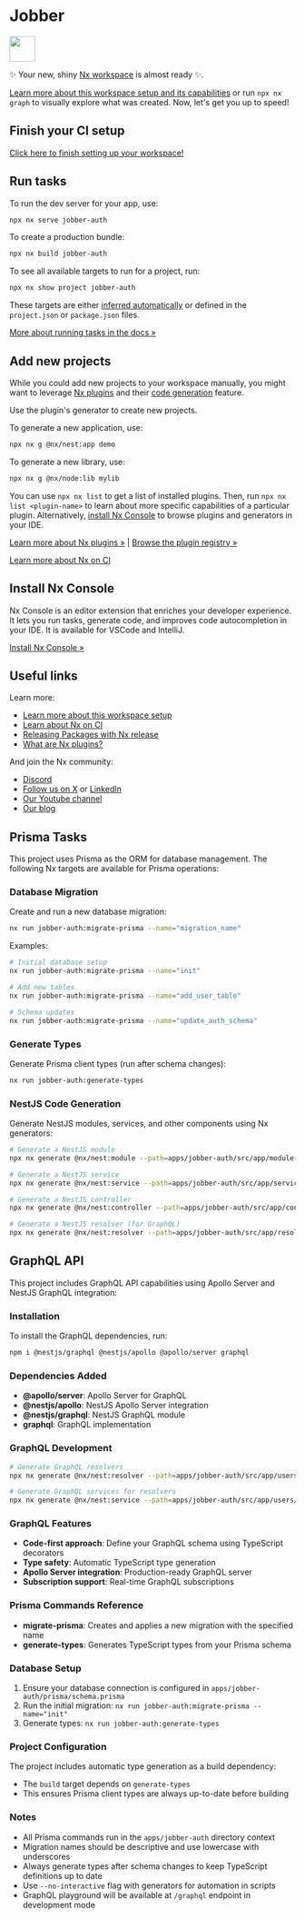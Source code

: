 # Jobber

<a alt="Nx logo" href="https://nx.dev" target="_blank" rel="noreferrer"><img src="https://raw.githubusercontent.com/nrwl/nx/master/images/nx-logo.png" width="45"></a>

✨ Your new, shiny [Nx workspace](https://nx.dev) is almost ready ✨.

[Learn more about this workspace setup and its capabilities](https://nx.dev/nx-api/nest?utm_source=nx_project&amp;utm_medium=readme&amp;utm_campaign=nx_projects) or run `npx nx graph` to visually explore what was created. Now, let's get you up to speed!

## Finish your CI setup

[Click here to finish setting up your workspace!](https://cloud.nx.app/connect/ieyKQdpFWo)


## Run tasks

To run the dev server for your app, use:

```sh
npx nx serve jobber-auth
```

To create a production bundle:

```sh
npx nx build jobber-auth
```

To see all available targets to run for a project, run:

```sh
npx nx show project jobber-auth
```

These targets are either [inferred automatically](https://nx.dev/concepts/inferred-tasks?utm_source=nx_project&utm_medium=readme&utm_campaign=nx_projects) or defined in the `project.json` or `package.json` files.

[More about running tasks in the docs &raquo;](https://nx.dev/features/run-tasks?utm_source=nx_project&utm_medium=readme&utm_campaign=nx_projects)

## Add new projects

While you could add new projects to your workspace manually, you might want to leverage [Nx plugins](https://nx.dev/concepts/nx-plugins?utm_source=nx_project&utm_medium=readme&utm_campaign=nx_projects) and their [code generation](https://nx.dev/features/generate-code?utm_source=nx_project&utm_medium=readme&utm_campaign=nx_projects) feature.

Use the plugin's generator to create new projects.

To generate a new application, use:

```sh
npx nx g @nx/nest:app demo
```

To generate a new library, use:

```sh
npx nx g @nx/node:lib mylib
```

You can use `npx nx list` to get a list of installed plugins. Then, run `npx nx list <plugin-name>` to learn about more specific capabilities of a particular plugin. Alternatively, [install Nx Console](https://nx.dev/getting-started/editor-setup?utm_source=nx_project&utm_medium=readme&utm_campaign=nx_projects) to browse plugins and generators in your IDE.

[Learn more about Nx plugins &raquo;](https://nx.dev/concepts/nx-plugins?utm_source=nx_project&utm_medium=readme&utm_campaign=nx_projects) | [Browse the plugin registry &raquo;](https://nx.dev/plugin-registry?utm_source=nx_project&utm_medium=readme&utm_campaign=nx_projects)


[Learn more about Nx on CI](https://nx.dev/ci/intro/ci-with-nx#ready-get-started-with-your-provider?utm_source=nx_project&utm_medium=readme&utm_campaign=nx_projects)

## Install Nx Console

Nx Console is an editor extension that enriches your developer experience. It lets you run tasks, generate code, and improves code autocompletion in your IDE. It is available for VSCode and IntelliJ.

[Install Nx Console &raquo;](https://nx.dev/getting-started/editor-setup?utm_source=nx_project&utm_medium=readme&utm_campaign=nx_projects)

## Useful links

Learn more:

- [Learn more about this workspace setup](https://nx.dev/nx-api/nest?utm_source=nx_project&amp;utm_medium=readme&amp;utm_campaign=nx_projects)
- [Learn about Nx on CI](https://nx.dev/ci/intro/ci-with-nx?utm_source=nx_project&utm_medium=readme&utm_campaign=nx_projects)
- [Releasing Packages with Nx release](https://nx.dev/features/manage-releases?utm_source=nx_project&utm_medium=readme&utm_campaign=nx_projects)
- [What are Nx plugins?](https://nx.dev/concepts/nx-plugins?utm_source=nx_project&utm_medium=readme&utm_campaign=nx_projects)

And join the Nx community:
- [Discord](https://go.nx.dev/community)
- [Follow us on X](https://twitter.com/nxdevtools) or [LinkedIn](https://www.linkedin.com/company/nrwl)
- [Our Youtube channel](https://www.youtube.com/@nxdevtools)
- [Our blog](https://nx.dev/blog?utm_source=nx_project&utm_medium=readme&utm_campaign=nx_projects)

## Prisma Tasks

This project uses Prisma as the ORM for database management. The following Nx targets are available for Prisma operations:

### Database Migration

Create and run a new database migration:

```sh
nx run jobber-auth:migrate-prisma --name="migration_name"
```

Examples:
```sh
# Initial database setup
nx run jobber-auth:migrate-prisma --name="init"

# Add new tables
nx run jobber-auth:migrate-prisma --name="add_user_table"

# Schema updates
nx run jobber-auth:migrate-prisma --name="update_auth_schema"
```

### Generate Types

Generate Prisma client types (run after schema changes):

```sh
nx run jobber-auth:generate-types
```

### NestJS Code Generation

Generate NestJS modules, services, and other components using Nx generators:

```sh
# Generate a NestJS module
npx nx generate @nx/nest:module --path=apps/jobber-auth/src/app/module-name/module-name --no-interactive

# Generate a NestJS service
npx nx generate @nx/nest:service --path=apps/jobber-auth/src/app/service-name/service-name --no-interactive

# Generate a NestJS controller
npx nx generate @nx/nest:controller --path=apps/jobber-auth/src/app/controller-name/controller-name --no-interactive

# Generate a NestJS resolver (for GraphQL)
npx nx generate @nx/nest:resolver --path=apps/jobber-auth/src/app/resolver-name/resolver-name --no-interactive
```

## GraphQL API

This project includes GraphQL API capabilities using Apollo Server and NestJS GraphQL integration:

### Installation

To install the GraphQL dependencies, run:

```sh
npm i @nestjs/graphql @nestjs/apollo @apollo/server graphql
```

### Dependencies Added

- **@apollo/server**: Apollo Server for GraphQL
- **@nestjs/apollo**: NestJS Apollo Server integration
- **@nestjs/graphql**: NestJS GraphQL module
- **graphql**: GraphQL implementation

### GraphQL Development

```sh
# Generate GraphQL resolvers
npx nx generate @nx/nest:resolver --path=apps/jobber-auth/src/app/users/users --no-interactive

# Generate GraphQL services for resolvers
npx nx generate @nx/nest:service --path=apps/jobber-auth/src/app/users/users --no-interactive
```

### GraphQL Features

- **Code-first approach**: Define your GraphQL schema using TypeScript decorators
- **Type safety**: Automatic TypeScript type generation
- **Apollo Server integration**: Production-ready GraphQL server
- **Subscription support**: Real-time GraphQL subscriptions

### Prisma Commands Reference

- **migrate-prisma**: Creates and applies a new migration with the specified name
- **generate-types**: Generates TypeScript types from your Prisma schema

### Database Setup

1. Ensure your database connection is configured in `apps/jobber-auth/prisma/schema.prisma`
2. Run the initial migration: `nx run jobber-auth:migrate-prisma --name="init"`
3. Generate types: `nx run jobber-auth:generate-types`

### Project Configuration

The project includes automatic type generation as a build dependency:
- The `build` target depends on `generate-types`
- This ensures Prisma client types are always up-to-date before building

### Notes

- All Prisma commands run in the `apps/jobber-auth` directory context
- Migration names should be descriptive and use lowercase with underscores
- Always generate types after schema changes to keep TypeScript definitions up to date
- Use `--no-interactive` flag with generators for automation in scripts
- GraphQL playground will be available at `/graphql` endpoint in development mode